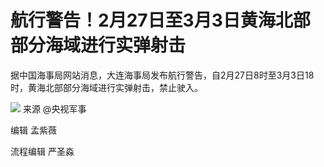 # 航行警告！2月27日至3月3日黄海北部部分海域进行实弹射击

据中国海事局网站消息，大连海事局发布航行警告，自2月27日8时至3月3日18时，黄海北部部分海域进行实弹射击，禁止驶入。 ​​​

![](https://inews.gtimg.com/news_bt/OmAKFLQ_lwfSsiErXkijXzwr8M9-bVGQlynIKWG9WRyUUAA/1000)
来源 @央视军事

编辑 孟紫薇

流程编辑 严圣淼

